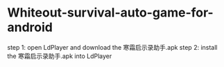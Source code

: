 # Whiteout-survival-auto-game-for-android

step 1: open LdPlayer and download the 寒霜启示录助手.apk
step 2: install the 寒霜启示录助手.apk into LdPlayer
